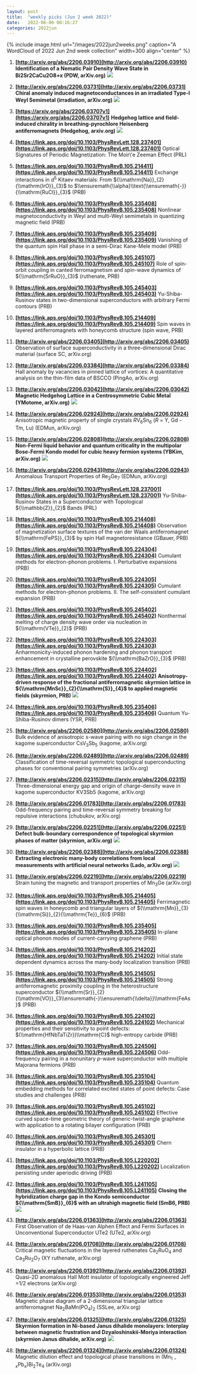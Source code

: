 ```yaml
---
layout: post
title:  "weekly picks (Jun 2 week 2022)"
date:   2022-06-06 00:16:27
categories: 2022jun
---
```


{% include image.html url="/images/2022jun2weeks.png" caption="A WordCloud of 2022 Jun 2nd week collection" width=300 align="center" %}



1. **[http://arxiv.org/abs/2206.03910](http://arxiv.org/abs/2206.03910)** **Identification of a Nematic Pair Density Wave State in Bi2Sr2CaCu2O8+x (PDW, arXiv.org)** ![](/images/2206.03910.pdf.jpg)

1. **[http://arxiv.org/abs/2206.03731](http://arxiv.org/abs/2206.03731)** **Chiral anomaly induced magnetoconductances in an irradiated Type-I Weyl Semimetal (irradiation, arXiv.org)** ![](/images/2206.03731.pdf.jpg)

1. **[https://arxiv.org/abs/2206.03707v1](https://arxiv.org/abs/2206.03707v1)** **Hedgehog lattice and field-induced chirality in breathing-pyrochlore Heisenberg antiferromagnets (Hedgehog, arxiv.org)** ![](/images/2206.03707v1.pdf.jpg)



1. **[https://link.aps.org/doi/10.1103/PhysRevLett.128.237401](https://link.aps.org/doi/10.1103/PhysRevLett.128.237401)** Optical Signatures of Periodic Magnetization: The Moir\\'e Zeeman Effect (PRL)

1. **[https://link.aps.org/doi/10.1103/PhysRevB.105.214411](https://link.aps.org/doi/10.1103/PhysRevB.105.214411)** Exchange interactions in ${d}^{5}$ Kitaev materials: From ${\\mathrm{Na}}_{2}{\\mathrm{IrO}}_{3}$ to $\\ensuremath{\\alpha}\\text{\\ensuremath{-}}{\\mathrm{RuCl}}_{3}$ (PRB)

1. **[https://link.aps.org/doi/10.1103/PhysRevB.105.235408](https://link.aps.org/doi/10.1103/PhysRevB.105.235408)** Nonlinear magnetoconductivity in Weyl and multi-Weyl semimetals in quantizing magnetic field (PRB)

1. **[https://link.aps.org/doi/10.1103/PhysRevB.105.235409](https://link.aps.org/doi/10.1103/PhysRevB.105.235409)** Vanishing of the quantum spin Hall phase in a semi-Dirac Kane-Mele model (PRB)

1. **[https://link.aps.org/doi/10.1103/PhysRevB.105.245107](https://link.aps.org/doi/10.1103/PhysRevB.105.245107)** Role of spin-orbit coupling in canted ferromagnetism and spin-wave dynamics of ${\\mathrm{SrRuO}}_{3}$ (ruthenate, PRB)

1. **[https://link.aps.org/doi/10.1103/PhysRevB.105.245403](https://link.aps.org/doi/10.1103/PhysRevB.105.245403)** Yu-Shiba-Rusinov states in two-dimensional superconductors with arbitrary Fermi contours (PRB)

1. **[https://link.aps.org/doi/10.1103/PhysRevB.105.214409](https://link.aps.org/doi/10.1103/PhysRevB.105.214409)** Spin waves in layered antiferromagnets with honeycomb structure (spin wave, PRB)



1. **[http://arxiv.org/abs/2206.03405](http://arxiv.org/abs/2206.03405)** Observation of surface superconductivity in a three-dimensional Dirac material (surface SC, arXiv.org)

1. **[http://arxiv.org/abs/2206.03384](http://arxiv.org/abs/2206.03384)** Hall anomaly by vacancies in pinned lattice of vortices: A quantitative analysis on the thin-film data of BSCCO (PingAo, arXiv.org)

1. **[http://arxiv.org/abs/2206.03042](http://arxiv.org/abs/2206.03042)** **Magnetic Hedgehog Lattice in a Centrosymmetric Cubic Metal (YMotome, arXiv.org)** ![](/images/2206.03042.pdf.jpg)

1. **[http://arxiv.org/abs/2206.02924](http://arxiv.org/abs/2206.02924)** Anisotropic magnetic property of single crystals $R$V$_6$Sn$_6$ ($R$ = Y, Gd - Tm, Lu) (EDMun, arXiv.org)

1. **[http://arxiv.org/abs/2206.02808](http://arxiv.org/abs/2206.02808)** **Non-Fermi liquid behavior and quantum criticality in the multipolar Bose-Fermi Kondo model for cubic heavy fermion systems (YBKim, arXiv.org)** ![](/images/2206.02808.pdf.jpg)

1. **[http://arxiv.org/abs/2206.02943](http://arxiv.org/abs/2206.02943)** Anomalous Transport Properties of Re$_3$Ge$_7$ (EDMun, arXiv.org)




1. **[https://link.aps.org/doi/10.1103/PhysRevLett.128.237001](https://link.aps.org/doi/10.1103/PhysRevLett.128.237001)** Yu-Shiba-Rusinov States in a Superconductor with Topological ${\\mathbb{Z}}_{2}$ Bands (PRL)

1. **[https://link.aps.org/doi/10.1103/PhysRevB.105.214408](https://link.aps.org/doi/10.1103/PhysRevB.105.214408)** Observation of magnetization surface textures of the van der Waals antiferromagnet ${\\mathrm{FePS}}_{3}$ by spin Hall magnetoresistance (GBauer, PRB)

1. **[https://link.aps.org/doi/10.1103/PhysRevB.105.224304](https://link.aps.org/doi/10.1103/PhysRevB.105.224304)** Cumulant methods for electron-phonon problems. I. Perturbative expansions (PRB)

1. **[https://link.aps.org/doi/10.1103/PhysRevB.105.224305](https://link.aps.org/doi/10.1103/PhysRevB.105.224305)** Cumulant methods for electron-phonon problems. II. The self-consistent cumulant expansion (PRB)

1. **[https://link.aps.org/doi/10.1103/PhysRevB.105.245402](https://link.aps.org/doi/10.1103/PhysRevB.105.245402)** Nonthermal melting of charge density wave order via nucleation in ${\\mathrm{VTe}}_{2}$ (PRB)

1. **[https://link.aps.org/doi/10.1103/PhysRevB.105.224303](https://link.aps.org/doi/10.1103/PhysRevB.105.224303)** Anharmonicity-induced phonon hardening and phonon transport enhancement in crystalline perovskite ${\\mathrm{BaZrO}}_{3}$ (PRB)

1. **[https://link.aps.org/doi/10.1103/PhysRevB.105.224402](https://link.aps.org/doi/10.1103/PhysRevB.105.224402)** **Anisotropy-driven response of the fractional antiferromagnetic skyrmion lattice in ${\\mathrm{MnSc}}_{2}{\\mathrm{S}}_{4}$ to applied magnetic fields (skyrmion, PRB)** ![](/images/PhysRevB.105.224402.pdf.jpg)

1. **[https://link.aps.org/doi/10.1103/PhysRevB.105.235406](https://link.aps.org/doi/10.1103/PhysRevB.105.235406)** Quantum Yu-Shiba-Rusinov dimers (YSR, PRB)




1. **[http://arxiv.org/abs/2206.02580](http://arxiv.org/abs/2206.02580)** Bulk evidence of anisotropic $s$-wave pairing with no sign change in the kagome superconductor CsV$_3$Sb$_5$ (kagome, arXiv.org)

1. **[http://arxiv.org/abs/2206.02489](http://arxiv.org/abs/2206.02489)** Classification of time-reversal symmetric topological superconducting phases for conventional pairing symmetries (arXiv.org)

1. **[http://arxiv.org/abs/2206.02315](http://arxiv.org/abs/2206.02315)** Three-dimensional energy gap and origin of charge-density wave in kagome superconductor KV3Sb5 (kagome, arXiv.org)

1. **[http://arxiv.org/abs/2206.01783](http://arxiv.org/abs/2206.01783)** Odd-frequency pairing and time-reversal symmetry breaking for repulsive interactions (chubukov, arXiv.org)

1. **[http://arxiv.org/abs/2206.02251](http://arxiv.org/abs/2206.02251)** **Defect bulk-boundary correspondence of topological skyrmion phases of matter (skyrmion, arXiv.org)** ![](/images/2206.02251.pdf.jpg)

1. **[http://arxiv.org/abs/2206.02388](http://arxiv.org/abs/2206.02388)** **Extracting electronic many-body correlations from local measurements with artificial neural networks (Lado, arXiv.org)** ![](/images/2206.02388.pdf.jpg)

1. **[http://arxiv.org/abs/2206.02219](http://arxiv.org/abs/2206.02219)** Strain tuning the magnetic and transport properties of Mn$_3$Ge (arXiv.org)



1. **[https://link.aps.org/doi/10.1103/PhysRevB.105.214405](https://link.aps.org/doi/10.1103/PhysRevB.105.214405)** Ferrimagnetic spin waves in honeycomb and triangular layers of ${\\mathrm{Mn}}_{3}{\\mathrm{Si}}_{2}{\\mathrm{Te}}_{6}$ (PRB)

1. **[https://link.aps.org/doi/10.1103/PhysRevB.105.235405](https://link.aps.org/doi/10.1103/PhysRevB.105.235405)** In-plane optical phonon modes of current-carrying graphene (PRB)

1. **[https://link.aps.org/doi/10.1103/PhysRevB.105.214202](https://link.aps.org/doi/10.1103/PhysRevB.105.214202)** Initial state dependent dynamics across the many-body localization transition (PRB)

1. **[https://link.aps.org/doi/10.1103/PhysRevB.105.214505](https://link.aps.org/doi/10.1103/PhysRevB.105.214505)** Strong antiferromagnetic proximity coupling in the heterostructure superconductor ${\\mathrm{Sr}}_{2}{\\mathrm{VO}}_{3\\ensuremath{-}\\ensuremath{\\delta}}\\mathrm{FeAs}$ (PRB)

1. **[https://link.aps.org/doi/10.1103/PhysRevB.105.224102](https://link.aps.org/doi/10.1103/PhysRevB.105.224102)** Mechanical properties and their sensitivity to point defects: $(\\mathrm{HfNbTaTiZr})\\mathrm{C}$ high-entropy carbide (PRB)

1. **[https://link.aps.org/doi/10.1103/PhysRevB.105.224506](https://link.aps.org/doi/10.1103/PhysRevB.105.224506)** Odd-frequency pairing in a nonunitary $p$-wave superconductor with multiple Majorana fermions (PRB)

1. **[https://link.aps.org/doi/10.1103/PhysRevB.105.235104](https://link.aps.org/doi/10.1103/PhysRevB.105.235104)** Quantum embedding methods for correlated excited states of point defects: Case studies and challenges (PRB)

1. **[https://link.aps.org/doi/10.1103/PhysRevB.105.245102](https://link.aps.org/doi/10.1103/PhysRevB.105.245102)** Effective curved space-time geometric theory of generic-twist-angle graphene with application to a rotating bilayer configuration (PRB)

1. **[https://link.aps.org/doi/10.1103/PhysRevB.105.245301](https://link.aps.org/doi/10.1103/PhysRevB.105.245301)** Chern insulator in a hyperbolic lattice (PRB)

1. **[https://link.aps.org/doi/10.1103/PhysRevB.105.L220202](https://link.aps.org/doi/10.1103/PhysRevB.105.L220202)** Localization persisting under aperiodic driving (PRB)

1. **[https://link.aps.org/doi/10.1103/PhysRevB.105.L241105](https://link.aps.org/doi/10.1103/PhysRevB.105.L241105)** **Closing the hybridization charge gap in the Kondo semiconductor ${\\mathrm{SmB}}_{6}$ with an ultrahigh magnetic field (SmB6, PRB)** ![](/images/PhysRevB.105.L241105.pdf.jpg)



1. **[http://arxiv.org/abs/2206.01363](http://arxiv.org/abs/2206.01363)** First Observation of de Haas-van Alphen Effect and Fermi Surfaces in Unconventional Superconductor UTe2 (UTe2, arXiv.org)

1. **[http://arxiv.org/abs/2206.01708](http://arxiv.org/abs/2206.01708)** Critical magnetic fluctuations in the layered ruthenates Ca$_2$RuO$_4$ and Ca$_3$Ru$_2$O$_7$ (XY ruthenate, arXiv.org)

1. **[http://arxiv.org/abs/2206.01392](http://arxiv.org/abs/2206.01392)** Quasi-2D anomalous Hall Mott insulator of topologically engineered Jeff =1/2 electrons (arXiv.org)

1. **[http://arxiv.org/abs/2206.01353](http://arxiv.org/abs/2206.01353)** Magnetic phase diagram of a 2-dimensional triangular lattice antiferromagnet Na$_2$BaMn(PO$_4$)$_2$ (SSLee, arXiv.org)

1. **[http://arxiv.org/abs/2206.01325](http://arxiv.org/abs/2206.01325)** **Skyrmion formation in Ni-based Janus dihalide monolayers: Interplay between magnetic frustration and Dzyaloshinskii-Moriya interaction (skyrmion Janus dihalide, arXiv.org)** ![](/images/2206.01325.pdf.jpg)

1. **[http://arxiv.org/abs/2206.01324](http://arxiv.org/abs/2206.01324)** Magnetic dilution effect and topological phase transitions in (Mn$_{1-x}$Pb$_x$)Bi$_2$Te$_4$ (arXiv.org)
